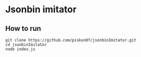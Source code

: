 # Jsonbin imitator

## How to run

```
git clone https://github.com/piskun0f/jsonbinImitator.git
cd jsonbinImitator
node index.js
```